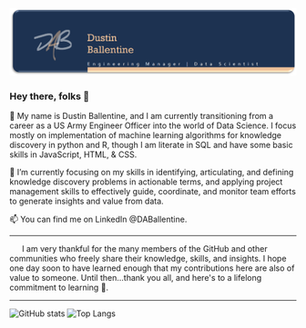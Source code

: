 ![Header](https://github.com/DABallentine/DABallentine/blob/main/header.PNG "Header")
### Hey there, folks 👋

🔭 My name is Dustin Ballentine, and I am currently transitioning from a career as a US Army Engineer Officer into the world of Data Science. I focus mostly on implementation of machine learning algorithms for knowledge discovery in python and R, though I am literate in SQL and have some basic skills in JavaScript, HTML, & CSS. 

🌱 I’m currently focusing on my skills in identifying, articulating, and defining knowledge discovery problems in actionable terms, and applying project management skills to effectively guide, coordinate, and monitor team efforts to generate insights and value from data.

📫 You can find me on LinkedIn @DABallentine.

_____________________________________________________________________________________________________________________________________________________________________________
&emsp;&nbsp; I am very thankful for the many members of the GitHub and other communities who freely share their knowledge, skills, and insights. I hope one day soon to have learned enough that my contributions here are also of value to someone. Until then...thank you all, and here's to a lifelong commitment to learning 🥂.
_____________________________________________________________________________________________________________________________________________________________________________

![GitHub stats](https://github-readme-stats.vercel.app/api?username=DABallentine&show_icons=true&theme=default)
![Top Langs](https://github-readme-stats.vercel.app/api/top-langs/?username=DABallentine&theme=default)

<!--
**DABallentine/DABallentine** is a ✨ _special_ ✨ repository because its `README.md` (this file) appears on your GitHub profile.

Here are some ideas to get you started:

- 🔭 I’m currently working on ...
- 🌱 I’m currently learning ...
- 👯 I’m looking to collaborate on ...
- 🤔 I’m looking for help with ...
- 💬 Ask me about ...
- 📫 How to reach me: ...
- 😄 Pronouns: ...
- ⚡ Fun fact: ...
-->
